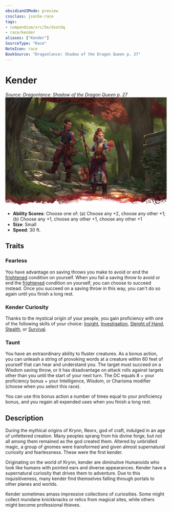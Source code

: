 ```yaml
---
obsidianUIMode: preview
cssclass: json5e-race
tags:
- compendium/src/5e/dsotdq
- race/kender
aliases: ["Kender"]
SourceType: "Race"
NoteIcon: race
BookSource: "Dragonlance: Shadow of the Dragon Queen p. 27"
---
```

# Kender
*Source: Dragonlance: Shadow of the Dragon Queen p. 27*  
![](https://raw.githubusercontent.com/5etools-mirror-2/5etools-img/main/races/DSotDQ/Kender.webp#right)  

- **Ability Scores**: Choose one of: (a) Choose any +2, choose any other +1; (b) Choose any +1, choose any other +1, choose any other +1
- **Size**: Small
- **Speed**: 30 ft.

## Traits

### Fearless

You have advantage on saving throws you make to avoid or end the [frightened](/2-Mechanics/CLI/rules/conditions.md#frightened) condition on yourself. When you fail a saving throw to avoid or end the [frightened](/2-Mechanics/CLI/rules/conditions.md#frightened) condition on yourself, you can choose to succeed instead. Once you succeed on a saving throw in this way, you can't do so again until you finish a long rest.

### Kender Curiosity

Thanks to the mystical origin of your people, you gain proficiency with one of the following skills of your choice: [Insight](/2-Mechanics/CLI/rules/skills.md#Insight), [Investigation](/2-Mechanics/CLI/rules/skills.md#Investigation), [Sleight of Hand](/2-Mechanics/CLI/rules/skills.md#Sleight%20of%20Hand), [Stealth](/2-Mechanics/CLI/rules/skills.md#Stealth), or [Survival](/2-Mechanics/CLI/rules/skills.md#Survival).

### Taunt

You have an extraordinary ability to fluster creatures. As a bonus action, you can unleash a string of provoking words at a creature within 60 feet of yourself that can hear and understand you. The target must succeed on a Wisdom saving throw, or it has disadvantage on attack rolls against targets other than you until the start of your next turn. The DC equals 8 + your proficiency bonus + your Intelligence, Wisdom, or Charisma modifier (choose when you select this race).

You can use this bonus action a number of times equal to your proficiency bonus, and you regain all expended uses when you finish a long rest.

## Description

During the mythical origins of Krynn, Reorx, god of craft, indulged in an age of unfettered creation. Many peoples sprang from his divine forge, but not all among them remained as the god created them. Altered by unbridled magic, a group of gnomes were transformed and given almost supernatural curiosity and fearlessness. These were the first kender.

Originating on the world of Krynn, kender are diminutive Humanoids who look like humans with pointed ears and diverse appearances. Kender have a supernatural curiosity that drives them to adventure. Due to this inquisitiveness, many kender find themselves falling through portals to other planes and worlds.

Kender sometimes amass impressive collections of curiosities. Some might collect mundane knickknacks or relics from magical sites, while others might become professional thieves.